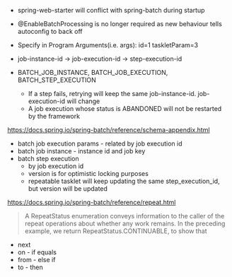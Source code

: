 - spring-web-starter will conflict with spring-batch during startup
- @EnableBatchProcessing is no longer required as new behaviour tells autoconfig to back off 

- Specify in Program Arguments(i.e. args): id=1 taskletParam=3

- job-instance-id -> job-execution-id -> step-execution-id
- BATCH_JOB_INSTANCE, BATCH_JOB_EXECUTION, BATCH_STEP_EXECUTION
  - If a step fails, retrying will keep the same job-instance-id. job-execution-id will change
  - A job execution whose status is ABANDONED will not be restarted by the framework

https://docs.spring.io/spring-batch/reference/schema-appendix.html
- batch job execution params - related by job execution id
- batch job instance - instance id and job key
- batch step execution
  - by job execution id
  - version is for optimistic locking purposes
  - repeatable tasklet will keep updating the same step_execution_id, but version will be updated

https://docs.spring.io/spring-batch/reference/repeat.html
> A RepeatStatus enumeration conveys information to the caller of the repeat operations about whether any work remains.
> In the preceding example, we return RepeatStatus.CONTINUABLE, to show that 


- next 
- on - if equals
- from - else if
- to - then